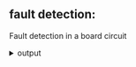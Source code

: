 ## fault detection:
Fault detection in a board circuit

  <details>
    <summary>output</summary>
    <br>
    <img src="https://github.com/hoseindamavandi/Image-Processing/blob/main/02-%20Mathematical%20Operations%20on%20Images/fault%20detection/output3.jpg?raw=true" width="350" title="output3.jpg">

  </details>
